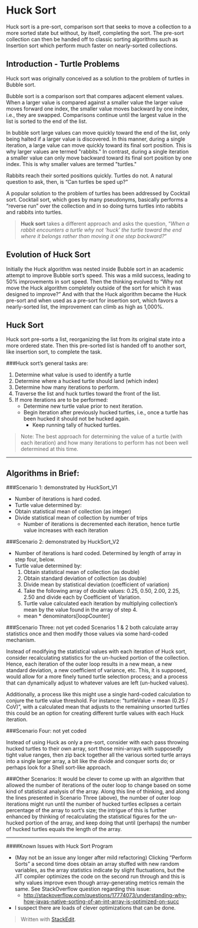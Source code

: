 
Huck Sort
=========
Huck sort is a pre-sort, comparison sort that seeks to move a collection to a more sorted state but without, by itself, completing the sort. The pre-sort collection can then be handed off to classic sorting algorithms such as Insertion sort which perform much faster on nearly-sorted collections.	

Introduction - Turtle Problems
------------------------------

Huck sort was originally conceived as a solution to the problem of turtles in Bubble sort.

Bubble sort is a comparison sort that compares adjacent element values. When a larger value is compared against a smaller value the larger value moves forward one index, the smaller value moves backward by one index, i.e., they are swapped. Comparisons continue until the largest value in the list is sorted to the end of the list.

In bubble sort large values can move quickly toward the end of the list, only being halted if a larger value is discovered. In this manner, during a single iteration, a large value can move quickly toward its final sort position. This is why larger values are termed "rabbits." In contrast, during a single iteration a smaller value can only move backward toward its final sort position by one index. This is why smaller values are termed "turtles."

Rabbits reach their sorted positions quickly. Turtles do not. A natural question to ask, then, is “Can turtles be sped up?”

A popular solution to the problem of turtles has been addressed by Cocktail sort. Cocktail sort, which goes by many pseudonyms, basically performs a “reverse run” over the collection and in so doing turns turtles into rabbits and rabbits into turtles.

>**Huck sort** takes a different approach and asks the question, “*When a rabbit encounters a turtle why not ‘huck’ the turtle toward the end where it belongs rather than moving it one step backward?*”

Evolution of Huck Sort
---------------------

Initially the Huck algorithm was nested inside Bubble sort in an academic attempt to improve Bubble sort’s speed. This was a mild success, leading to 50% improvements in sort speed.  Then the thinking evolved to “Why not move the Huck algorithm completely outside of the sort for which it was designed to improve?” And with that the Huck algorithm became the Huck pre-sort and when used as a pre-sort for insertion sort, which favors a nearly-sorted list, the improvement can climb as high as 1,000%.

Huck Sort
--------

Huck sort pre-sorts a list, reorganizing the list from its original state into a more ordered state. Then this pre-sorted list is handed off to another sort, like insertion sort, to complete the task.

###Huck sort’s general tasks are:
1.	Determine what value is used to identify a turtle
2.	Determine where a hucked turtle should land (which index)
3.	Determine how many iterations to perform.
4.	Traverse the list and huck turtles toward the front of the list.
5.	If more iterations are to be performed:
    *	Determine new turtle value prior to next iteration.
    *	Begin iteration after previously hucked turtles, i.e., once a turtle has been hucked it should not be hucked again.
        *	Keep running tally of hucked turtles. 

> Note: The best approach for determining the value of a turtle (with each iteration) and how many iterations to perform has not been well determined at this time.


----------


Algorithms in Brief:
-------------------
###Scenario 1: demonstrated by HuckSort_V1
*	Number of iterations is hard coded.
*	Turtle value determined by:
  *	Obtain statistical mean of collection (as integer)
  *	Divide statistical mean of collection by number of trips 
     * Number of iterations is decremented each iteration, hence turtle value increases with each iteration

###Scenario 2: demonstrated by HuckSort_V2
*	Number of iterations is hard coded. Determined by length of array in step four, below.
*	Turtle value determined by:
    1.	Obtain statistical mean of collection (as double)
    2.	Obtain standard deviation of collection (as double)
    3.	Divide mean by statistical deviation (coefficient of variation)
    4.	Take the following array of double values: 0.25, 0.50, 2.00, 2.25, 2.50 and divide each by Coefficient of Variation. 
    5.	Turtle value calculated each iteration by multiplying collection’s mean by the value found in the array of step 4.
    *	mean * denominators[loopCounter]


###Scenario Three: not yet coded
Scenarios 1 & 2 both calculate array statistics once and then modify those values via some hard-coded mechanism. 

Instead of modifying the statistical values with each iteration of Huck sort, consider recalculating statistics for the un-hucked portion of the collection. Hence, each iteration of the outer loop results in a new mean, a new standard deviation, a new coefficient of variance, etc. This, it is supposed, would allow for a more finely tuned turtle selection process; and a process that can dynamically adjust to whatever values are left (un-hucked values).

Additionally, a process like this might use a single hard-coded calculation to conjure the turtle value threshold. For instance: “turtleValue = mean (0.25 / CoV)”, with a calculated mean that adjusts to the remaining unsorted turtles this could be an option for creating different turtle values with each Huck iteration.


###Scenario Four: not yet coded

Instead of using Huck as only a pre-sort, consider with each pass throwing hucked turtles to their own array, sort those mini-arrays with supposedly tight value ranges, then zip back together all the various sorted turtle arrays into a single larger array, a bit like the divide and conquer sorts do; or perhaps look for a Shell sort-like approach.


###Other Scenarios:
It would be clever to come up with an algorithm that allowed the number of iterations of the outer loop to change based on some kind of statistical analysis of the array. Along this line of thinking, and along the lines presented in Scenario Three (above), the number of outer loop iterations might run until the number of hucked turtles eclipses a certain percentage of the array to sort’s size; the intrigue of this is further enhanced by thinking of recalculating the statistical figures for the un-hucked portion of the array, and keep doing that until (perhaps) the number of hucked turtles equals the length of the array.


----------


####Known Issues with Huck Sort Program 


*	(May not be an issue any longer after mild refactoring) Clicking “Perform Sorts” a second time does obtain an array stuffed with new random variables, as the array statistics indicate by slight fluctuations, but the JIT compiler optimizes the code on the second run through and this is why values improve even though array-generating metrics remain the same. See StackOverflow question regarding this issue:
    *	http://stackoverflow.com/questions/17774073/understanding-why-how-javas-native-sorting-of-an-int-array-is-optimized-on-succ
*	I suspect there are loads of clever optimizations that can be done.

> Written with [StackEdit](https://stackedit.io/).
